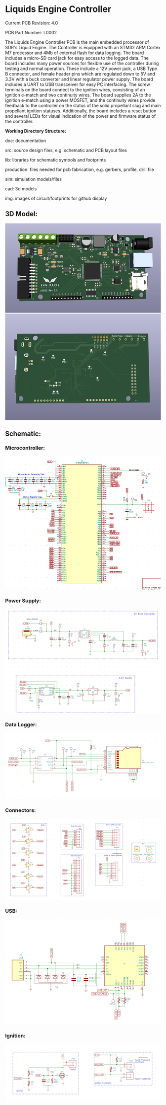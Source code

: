 <h1>Liquids Engine Controller</h1>

<p>Current PCB Revision: 4.0</p>
<p>PCB Part Number: L0002</p>

<p>The Liquids Engine Controller PCB is the main embedded processor of SDR's 
 Liquid Engine. The Controller is equipped with an STM32 ARM Cortex M7 processor 
 and 4Mb of external flash for data logging. The board includes a micro-SD card 
 jack for easy access to the logged data. The board includes many power sources 
 for flexible use of the controller during testing and normal operation. These 
 include a 12V power jack, a USB Type B connector, and female header pins which 
 are regulated down to 5V and 3.3V with a buck converter and linear regulator 
 power supply. The board includes a UART to USB transceiver for easy PC interfacing. 
 The screw terminals on the board connect to the ignition wires, 
 consisting of an ignition e-match and two continuity wires. The board supplies 2A 
 to the ignition e-match using a power MOSFET, and the continuity wires provide 
 feedback to the controller on the status of the solid propellant slug and main 
 propellant ignition statuses. Additionally, the board includes a reset button 
 and several LEDs for visual indication of the power and firmware status of the 
 controller. </p>

<p><b>Working Directory Structure:</b></p>

<p>
   doc: documentation
   
   src: source design files, e.g. schematic and PCB layout files

   lib: libraries for schematic symbols and footprints

   production: files needed for pcb fabrication, e.g. gerbers, profile, drill file

   sim: simulation models/files 

   cad: 3d models
  
   img: images of circuit/footprints for github display 
</p>

<h2>3D Model: </h2>

<img src="img/Engine-Controller-TOP.jpg">
<img src="img/Engine-Controller-BOTTOM.jpg">

<h2>Schematic: </h2>

<h3>Microcontroller:</h3>

<img src="img/Micro-Schematic.png">

<h3>Power Supply: </h3>

<img src="img/power-Schematic.png">

<h3>Data Logger: </h3>

<img src="img/Flash-Schematic.png">

<h3>Connectors: </h3>

<img src="img/Connectors-Schematic.png">

<h3>USB: </h3>

<img src="img/USB-Schematic.png">

<h3>Ignition: </h3>

<img src="img/Ignition-Schematic.png">
